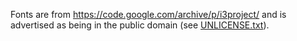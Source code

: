 Fonts are from https://code.google.com/archive/p/i3project/ and is advertised as being in the 
public domain (see [UNLICENSE.txt](https://github.com/cniesen/NetLoggerElf/blob/master/src/main/resources/fonts/UNLICENSE.txt)).